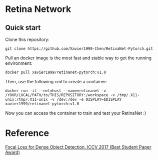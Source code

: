 # Retina Network
## Quick start
Clone this repository:
```
git clone https://github.com/Xavier1999-Chen/RetinaNet-Pytorch.git
```

Pull an docker image is the most fast and stable way to get the running environment:
```
docker pull xavier1999/retinanet-pytorch:v1.0
```

Then, use the following cml to create a container:
```
docker run -it --net=host --name=retinanet -v /YOUR/LOCAL/PATH/to/THIS/REPOSITORY:/workspace -v /tmp/.X11-unix:/tmp/.X11-unix -v /dev:/dev -e DISPLAY=$DISPLAY xavier1999/retinanet-pytorch:v1.0
```

Now you can access the container to train and test your RetinaNet :)
# Reference
[Focal Loss for Dense Object Detection. ICCV 2017 (Best Student Paper Award)](https://arxiv.org/abs/1708.02002)
